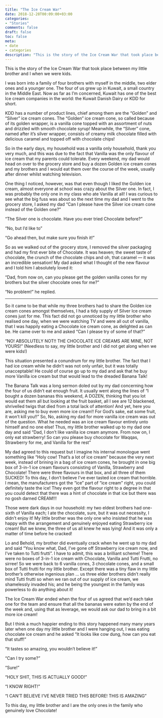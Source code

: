 ```yaml
---
title: "The Ice Cream War"
date: 2018-12-28T00:09:00+03:00
categories:
- "Stories"
comments: false
draft: false
toc: false
meta:
- date
- categories
description: "This is the story of the Ice Cream War that took place between my little brother and I when we were kids."
---
```

This is the story of the Ice Cream War that took place between my little brother and I when we were kids.

I was born into a family of four brothers with myself in the middle, two elder ones and a younger one. The four of us grew up in Kuwait, a small country in the Middle East. Now as far as I’m concerned, Kuwait has one of the best Ice cream companies in the world: the Kuwait Danish Dairy or KDD for short.

KDD has a number of product lines, chief among them are the “Golden” and “Silver” ice cream cones. The “Golden” ice cream cone, so called because of its golden wrapper, is a vanilla cone topped with an assortment of nuts and drizzled with smooth chocolate syrup! Meanwhile, the “Silver” cone, named after it’s silver wrapper, consists of creamy milk chocolate filled with delicious caramel and topped off with chocolate chips!

So in the early days, my household was a vanilla only household, thank you very much, and this was due to the fact that Vanilla was the only flavour of ice cream that my parents could tolerate. Every weekend, my dad would head on over to the grocery store and buy a dozen Golden ice cream cones and my brothers and I would eat them over the course of the week, usually after dinner whilst watching television.

One thing I noticed, however, was that even though I liked the Golden ice cream, almost everyone at school was crazy about the Silver one. In fact, I was probably the only one in my class who ate Vanilla at all! I was curious to see what the big fuss was about so the next time my dad and I went to the grocery store, I asked my dad “Can I please have the Silver ice cream cone instead of the Golden one?”

“The Silver one is chocolate. Have you ever tried Chocolate before?”

“No, but I’d like to”

“Go ahead then, but make sure you finish it!”

So as we walked out of the grocery store, I removed the silver packaging and had my first ever bite of Chocolate.
It was heaven; the sweet taste of chocolate, the crunch of the chocolate chips and oh, that caramel — it was an incredible sensation! My dad asked what I thought of the new flavour and I told him I absolutely loved it:

“Dad, from now on, can you please get the golden vanilla cones for my brothers but the silver chocolate ones for me?”

“No problem!” he replied.

***

So it came to be that while my three brothers had to share the Golden ice cream cones amongst themselves, I had a tidy supply of Silver Ice cream cones just for me. This fact did not go unnoticed by my little brother who realised one day, when we were watching TV and were all out of vanilla, that I was happily eating a Chocolate ice cream cone, as delighted as can be. He came over to me and asked “Can I please try of some of that?”

“NO! ABSOLUTELY NOT!! THE CHOCOLATE ICE CREAMS ARE MINE, NOT YOURS!” (Needless to say, my little brother and I did not get along when we were kids!)

This situation presented a conundrum for my little brother. The fact that I had ice cream while he didn’t was not only unfair, but it was totally unacceptable! He could of course go up to my dad and ask that he buy more Vanilla ice cream but that would lead to the dreaded Banana Talk!

The Banana Talk was a long sermon doled out by my dad concerning how the four of us didn’t eat enough fruit. It usually went along the lines of “I bought a dozen bananas this weekend, A DOZEN, thinking that you lot would eat them all but looking at the fruit basket, all I see are 12 blackened, shrivelled twigs that died from a total lack of attention! And yet, here you are, asking me to buy even more ice cream!! For God’s sake, eat some fruit, it won’t kill you!!”
So, No, asking my dad for more vanilla ice cream was out of the question. What he needed was an ice cream flavour entirely unto himself and no one else! Thus, my little brother walked up to my dad one day and said “Dad, I don’t like vanilla ice cream anymore. From now on, I only eat strawberry! So can you please buy chocolate for Waqqas, Strawberry for me, and Vanilla for the rest”

My dad agreed to this request but I imagine his internal monologue went something like “Holy cow! That’s a lot of ice cream” because the very next week, instead of brining in a bag of ice cream cones, he brought in one big box of 3-in-1 ice cream flavours consisting of Vanilla, Strawberry and Chocolate! There were three flavours in that box, and all three of them SUCKED! To this day, I don’t believe I’ve ever tasted ice cream that horrible. I mean, the manufacturers got the “ice” part of “ice cream” right, you could definitely taste the ice! They even got the flavour right to a degree in that you could detect that there was a hint of chocolate in that ice but there was no gosh darned CREAM!!!

Those were dark days in our household: my two eldest brothers had one-sixth of Vanilla each; I ate the chocolate, sure, but it was out necessity, I didn’t enjoy it! My little brother was the only one who insisted that he was happy with the arrangement and genuinely enjoyed eating Strawberry ice cream! But we knew, the three of us all knew he was lying! And it was only a matter of time before he cracked!

Lo and Behold, my brother did eventually crack when he went up to my dad and said “You know what, Dad, I’ve gone off Strawberry ice cream now, and I’ve taken to Tutti frutti”. I have to admit, this was a brilliant scheme! There were no boxes of 3-in-1 ice cream with Chocolate, Vanilla and Tutti Frutti, no sirree! So we were back to 6 vanilla cones, 3 chocolate cones, and a small box of Tutti frutti for my little brother. Except there was a tiny flaw in my little brother’s otherwise ingenious plan … us three elder brothers didn’t really mind Tutti frutti so when we ran out of our supply of ice cream, we shamelessly invaded his; and he being the youngest in the family was powerless to do anything about it!

The Ice Cream War ended when the four of us agreed that we’d each take one for the team and ensure that all the bananas were eaten by the end of the week and, using that as leverage, we would ask our dad to bring in a bit more ice cream!

But I think a much happier ending to this story happened many many years later when one day my little brother and I were hanging out, I was eating chocolate ice cream and he asked “It looks like cow dung, how can you eat that stuff!”

“It tastes so amazing, you wouldn’t believe it!”

“Can I try some?”

“Sure!”

“HOLY SHIT, THIS IS ACTUALLY GOOD!”

“I KNOW RIGHT!”

“I CAN’T BELIEVE I’VE NEVER TRIED THIS BEFORE! THIS IS AMAZING”

To this day, my little brother and I are the only ones in the family who genuinely love Chocolate!
